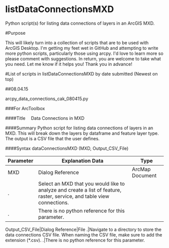 # listDataConnectionsMXD
Python script(s) for listing data connections of layers in an ArcGIS MXD.

#Purpose

This will likely turn into a collection of scripts that are to be used with ArcGIS Desktop. I'm getting my feet wet in GitHub and attempting to write more python scripts, particularly those using arcpy. I'd love to learn more so please comment with suggestions. In return, you are welcome to take what you need. Let me know if it helps you! Thank you in advance!

#List of scripts in listDataConnectionsMXD by date submitted
(Newest on top)

##08.04.15

arcpy_data_connections_cak_080415.py

###For ArcToolbox

####Title  Data Connections in MXD

####Summary
Python script for listing data connections of layers in an MXD. This will break down the layers by dataframe and feature layer type. The output is a CSV file that the user defines.

####Syntax
dataConnectionsMXD (MXD, Output_CSV_File) 

Parameter|Explanation Data|Type 
---------|----------------|----
MXD|Dialog Reference|ArcMap Document
.|Select an MXD that you would like to analyze and create a list of feature, raster, service, and table view connections.
.|There is no python reference for this parameter.
  
Output_CSV_File|Dialog Reference|File
.|Navigate to a directory to store the data connections CSV file. When naming the CSV file, make sure to add the extension (*.csv).
.|There is no python reference for this parameter.
  


